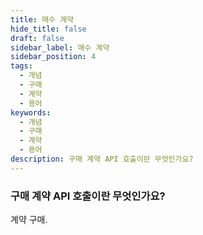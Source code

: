 ```yaml
---
title: 매수 계약
hide_title: false
draft: false
sidebar_label: 매수 계약
sidebar_position: 4
tags:
  - 개념
  - 구매
  - 계약
  - 용어
keywords:
  - 개념
  - 구매
  - 계약
  - 용어
description: 구매 계약 API 호출이란 무엇인가요?
---
```


### 구매 계약 API 호출이란 무엇인가요?

계약 구매.
